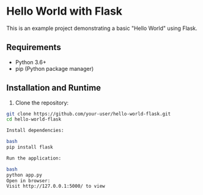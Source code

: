 # Hello World with Flask

This is an example project demonstrating a basic "Hello World" using Flask.

## Requirements
- Python 3.6+
- pip (Python package manager)

## Installation and Runtime

1. Clone the repository:
```bash
git clone https://github.com/your-user/hello-world-flask.git
cd hello-world-flask

Install dependencies:

bash
pip install flask

Run the application:

bash
python app.py
Open in browser:
Visit http://127.0.0.1:5000/ to view